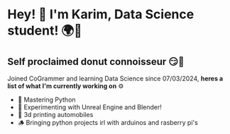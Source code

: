 # Hey! 👋 I'm Karim, Data Science student! 🌍🫰


## Self proclaimed donut connoisseur 😏🍩

Joined CoGrammer and learning Data Science since 07/03/2024, **heres a list of what I'm currently working on** ⚙️

- 🔩 Mastering Python 
- 🔎 Experimenting with Unreal Engine and Blender!
- 🔮 3d printing automobiles
- 🪵 Bringing python projects irl with arduinos and rasberry pi's

<!--
**karimrhmn/karimrhmn** is a ✨ _special_ ✨ repository because its `README.md` (this file) appears on your GitHub profile.

Here are some ideas to get you started:

- 🔭 I’m currently working on ... 
- 🌱 I’m currently learning ...
- 👯 I’m looking to collaborate on ...
- 🤔 I’m looking for help with ...
- 💬 Ask me about ...
- 📫 How to reach me: ...
- 😄 Pronouns: ...
- ⚡ Fun fact: ...
-->
